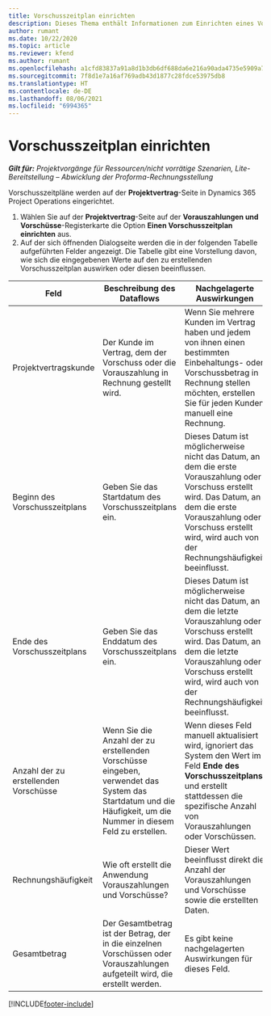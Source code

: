 ```yaml
---
title: Vorschusszeitplan einrichten
description: Dieses Thema enthält Informationen zum Einrichten eines Vorschusszeitplans in Project Operations.
author: rumant
ms.date: 10/22/2020
ms.topic: article
ms.reviewer: kfend
ms.author: rumant
ms.openlocfilehash: a1cfd83837a91a8d1b3db6df688da6e216a90ada4735e5909a7e8cb26b87247d
ms.sourcegitcommit: 7f8d1e7a16af769adb43d1877c28fdce53975db8
ms.translationtype: HT
ms.contentlocale: de-DE
ms.lasthandoff: 08/06/2021
ms.locfileid: "6994365"
---
```

# <a name="set-up-a-retainer-schedule"></a>Vorschusszeitplan einrichten

_**Gilt für:** Projektvorgänge für Ressourcen/nicht vorrätige Szenarien, Lite-Bereitstellung – Abwicklung der Proforma-Rechnungsstellung_

Vorschusszeitpläne werden auf der **Projektvertrag**-Seite in Dynamics 365 Project Operations eingerichtet.

1. Wählen Sie auf der **Projektvertrag**-Seite auf der **Vorauszahlungen und Vorschüsse**-Registerkarte die Option **Einen Vorschusszeitplan einrichten** aus.
2. Auf der sich öffnenden Dialogseite werden die in der folgenden Tabelle aufgeführten Felder angezeigt. Die Tabelle gibt eine Vorstellung davon, wie sich die eingegebenen Werte auf den zu erstellenden Vorschusszeitplan auswirken oder diesen beeinflussen.

| Feld | Beschreibung des Dataflows | Nachgelagerte Auswirkungen |
| --- | --- | --- |
| Projektvertragskunde | Der Kunde im Vertrag, dem der Vorschuss oder die Vorauszahlung in Rechnung gestellt wird. | Wenn Sie mehrere Kunden im Vertrag haben und jedem von ihnen einen bestimmten Einbehaltungs- oder Vorschussbetrag in Rechnung stellen möchten, erstellen Sie für jeden Kunden manuell eine Rechnung. |
| Beginn des Vorschusszeitplans | Geben Sie das Startdatum des Vorschusszeitplans ein. | Dieses Datum ist möglicherweise nicht das Datum, an dem die erste Vorauszahlung oder Vorschuss erstellt wird. Das Datum, an dem die erste Vorauszahlung oder Vorschuss erstellt wird, wird auch von der Rechnungshäufigkeit beeinflusst. |
| Ende des Vorschusszeitplans | Geben Sie das Enddatum des Vorschusszeitplans ein. | Dieses Datum ist möglicherweise nicht das Datum, an dem die letzte Vorauszahlung oder Vorschuss erstellt wird. Das Datum, an dem die letzte Vorauszahlung oder Vorschuss erstellt wird, wird auch von der Rechnungshäufigkeit beeinflusst. |
| Anzahl der zu erstellenden Vorschüsse | Wenn Sie die Anzahl der zu erstellenden Vorschüsse eingeben, verwendet das System das Startdatum und die Häufigkeit, um die Nummer in diesem Feld zu erstellen. | Wenn dieses Feld manuell aktualisiert wird, ignoriert das System den Wert im Feld **Ende des Vorschusszeitplans** und erstellt stattdessen die spezifische Anzahl von Vorauszahlungen oder Vorschüssen. |
| Rechnungshäufigkeit | Wie oft erstellt die Anwendung Vorauszahlungen und Vorschüsse? | Dieser Wert beeinflusst direkt die Anzahl der Vorauszahlungen und Vorschüsse sowie die erstellten Daten. |
| Gesamtbetrag | Der Gesamtbetrag ist der Betrag, der in die einzelnen Vorschüssen oder Vorauszahlungen aufgeteilt wird, die erstellt werden. | Es gibt keine nachgelagerten Auswirkungen für dieses Feld. |


[!INCLUDE[footer-include](../../includes/footer-banner.md)]